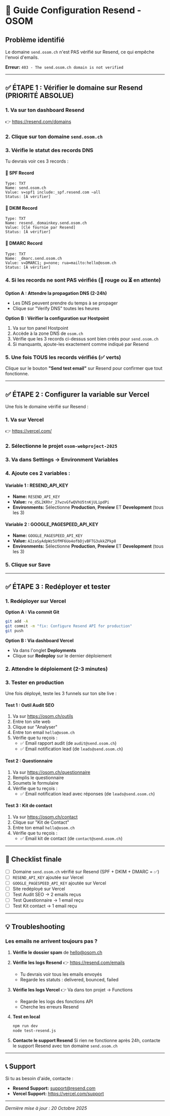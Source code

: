 # 🚀 Guide Configuration Resend - OSOM

## Problème identifié

Le domaine `send.osom.ch` n'est PAS vérifié sur Resend, ce qui empêche l'envoi d'emails.

**Erreur:** `403 - The send.osom.ch domain is not verified`

---

## ✅ ÉTAPE 1 : Vérifier le domaine sur Resend (PRIORITÉ ABSOLUE)

### 1. Va sur ton dashboard Resend
👉 https://resend.com/domains

### 2. Clique sur ton domaine `send.osom.ch`

### 3. Vérifie le statut des records DNS

Tu devrais voir ces 3 records :

#### 📧 SPF Record
```
Type: TXT
Name: send.osom.ch
Value: v=spf1 include:_spf.resend.com ~all
Status: [À vérifier]
```

#### 🔐 DKIM Record  
```
Type: TXT
Name: resend._domainkey.send.osom.ch
Value: [Clé fournie par Resend]
Status: [À vérifier]
```

#### 📮 DMARC Record
```
Type: TXT
Name: _dmarc.send.osom.ch
Value: v=DMARC1; p=none; rua=mailto:hello@osom.ch
Status: [À vérifier]
```

### 4. Si les records ne sont PAS vérifiés (🔴 rouge ou ⏳ en attente)

**Option A : Attendre la propagation DNS (2-24h)**
- Les DNS peuvent prendre du temps à se propager
- Clique sur "Verify DNS" toutes les heures

**Option B : Vérifier la configuration sur Hostpoint**
1. Va sur ton panel Hostpoint
2. Accède à la zone DNS de `osom.ch`
3. Vérifie que les 3 records ci-dessus sont bien créés pour `send.osom.ch`
4. Si manquants, ajoute-les exactement comme indiqué par Resend

### 5. Une fois TOUS les records vérifiés (✅ verts)

Clique sur le bouton **"Send test email"** sur Resend pour confirmer que tout fonctionne.

---

## ✅ ÉTAPE 2 : Configurer la variable sur Vercel

Une fois le domaine vérifié sur Resend :

### 1. Va sur Vercel
👉 https://vercel.com/

### 2. Sélectionne le projet `osom-webproject-2025`

### 3. Va dans **Settings → Environment Variables**

### 4. Ajoute ces 2 variables :

#### Variable 1 : RESEND_API_KEY
- **Name:** `RESEND_API_KEY`
- **Value:** `re_d5L2KRhr_27wzvGfwQVhU5tnKjULipdPi`
- **Environments:** Sélectionne **Production**, **Preview** ET **Development** (tous les 3)

#### Variable 2 : GOOGLE_PAGESPEED_API_KEY
- **Name:** `GOOGLE_PAGESPEED_API_KEY`
- **Value:** `AIzaSyAdpWz5UfMF6Uo4ofbDjvBFTG3ukkZPkp8`
- **Environments:** Sélectionne **Production**, **Preview** ET **Development** (tous les 3)

### 5. Clique sur **Save**

---

## ✅ ÉTAPE 3 : Redéployer et tester

### 1. Redéployer sur Vercel

**Option A : Via commit Git**
```bash
git add -A
git commit -m "fix: Configure Resend API for production"
git push
```

**Option B : Via dashboard Vercel**
- Va dans l'onglet **Deployments**
- Clique sur **Redeploy** sur le dernier déploiement

### 2. Attendre le déploiement (2-3 minutes)

### 3. Tester en production

Une fois déployé, teste les 3 funnels sur ton site live :

#### Test 1 : Outil Audit SEO
1. Va sur https://osom.ch/outils
2. Entre ton site web
3. Clique sur "Analyser"
4. Entre ton email `hello@osom.ch`
5. Vérifie que tu reçois :
   - ✅ Email rapport audit (de `audit@send.osom.ch`)
   - ✅ Email notification lead (de `leads@send.osom.ch`)

#### Test 2 : Questionnaire
1. Va sur https://osom.ch/questionnaire
2. Remplis le questionnaire
3. Soumets le formulaire
4. Vérifie que tu reçois :
   - ✅ Email notification lead avec réponses (de `leads@send.osom.ch`)

#### Test 3 : Kit de contact
1. Va sur https://osom.ch/contact
2. Clique sur "Kit de Contact"
3. Entre ton email `hello@osom.ch`
4. Vérifie que tu reçois :
   - ✅ Email kit de contact (de `contact@send.osom.ch`)

---

## 🎯 Checklist finale

- [ ] Domaine `send.osom.ch` vérifié sur Resend (SPF + DKIM + DMARC = ✅)
- [ ] `RESEND_API_KEY` ajoutée sur Vercel
- [ ] `GOOGLE_PAGESPEED_API_KEY` ajoutée sur Vercel
- [ ] Site redéployé sur Vercel
- [ ] Test Audit SEO → 2 emails reçus
- [ ] Test Questionnaire → 1 email reçu
- [ ] Test Kit contact → 1 email reçu

---

## 💡 Troubleshooting

### Les emails ne arrivent toujours pas ?

1. **Vérifie le dossier spam** de hello@osom.ch

2. **Vérifie les logs Resend**
   👉 https://resend.com/emails
   - Tu devrais voir tous les emails envoyés
   - Regarde les statuts : delivered, bounced, failed

3. **Vérifie les logs Vercel**
   👉 Va dans ton projet → Functions
   - Regarde les logs des fonctions API
   - Cherche les erreurs Resend

4. **Test en local**
   ```bash
   npm run dev
   node test-resend.js
   ```

5. **Contacte le support Resend**
   Si rien ne fonctionne après 24h, contacte le support Resend avec ton domaine `send.osom.ch`

---

## 📞 Support

Si tu as besoin d'aide, contacte :
- **Resend Support:** support@resend.com
- **Vercel Support:** https://vercel.com/support

---

*Dernière mise à jour : 20 Octobre 2025*
